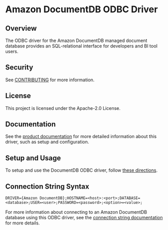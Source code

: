 # Amazon DocumentDB ODBC Driver

## Overview

The ODBC driver for the Amazon DocumentDB managed document database provides an 
SQL-relational interface for developers and BI tool users.

## Security

See [CONTRIBUTING](CONTRIBUTING.md#security-issue-notifications) for more information.

## License

This project is licensed under the Apache-2.0 License.

## Documentation

See the [product documentation](src/markdown/index.md) for more detailed information about this driver, such as setup and configuration.

## Setup and Usage

To setup and use the DocumentDB ODBC driver, follow [these directions](src/markdown/setup/setup.md).

## Connection String Syntax

```
DRIVER={Amazon DocumentDB};HOSTNAME=<host>:<port>;DATABASE=<database>;USER=<user>;PASSWORD=<password>;<option>=<value>;
```

For more information about connecting to an Amazon DocumentDB database using this ODBC driver, see
the [connection string documentation](src/markdown/setup/connection-string.md) for more details.
